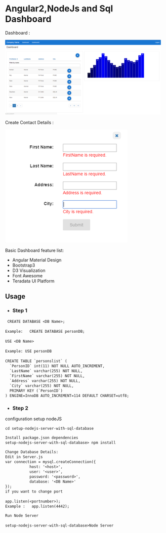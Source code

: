 # Angular2,NodeJs and Sql Dashboard

Dashboard :

![Alt text](image/dashboard.PNG?raw=true "dashboard")

Create Contact Details :

![Alt text](image/create_page.PNG?raw=true "Optional Title")

Basic Dashboard feature list:

 * Angular Material Design
 * Bootstrap3
 * D3 Visualization
 * Font Awesome
 * Teradata UI Platform

 ## Usage

  * ### Step 1
  ```
   CREATE DATABASE <DB Name>;

  Example:   CREATE DATABASE personDB;

  USE <DB Name>

  Example: USE personDB

  CREATE TABLE `personslist` (
    `PersonID` int(11) NOT NULL AUTO_INCREMENT,
    `LastName` varchar(255) NOT NULL,
    `FirstName` varchar(255) NOT NULL,
    `Address` varchar(255) NOT NULL,
    `City` varchar(255) NOT NULL,
    PRIMARY KEY (`PersonID`)
  ) ENGINE=InnoDB AUTO_INCREMENT=114 DEFAULT CHARSET=utf8;
  ```
  * ### Step 2
 configuration setup nodeJS
 
 ```
 cd setup-nodejs-server-with-sql-database
 ```
```
Install package.json dependencies
setup-nodejs-server-with-sql-database> npm install
```
```
Change Database Details:
Edit in Server.js
var connection = mysql.createConnection({
           host: '<host>',
           user: '<user>',
           password: '<password>',
           database: '<DB Name>'
});
if you want to change port

app.listen(<portnumber>);
Example :   app.listen(4442);

```
```
Run Node Server

setup-nodejs-server-with-sql-database>Node Server
```
